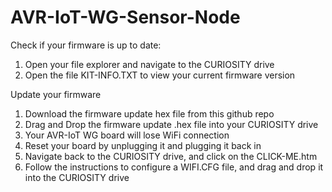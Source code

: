# AVR-IoT-WG-Sensor-Node
Check if your firmware is up to date:

1. Open your file explorer and navigate to the CURIOSITY drive
2. Open the file KIT-INFO.TXT to view your current firmware version 

Update your firmware
1. Download the firmware update hex file from this github repo
2. Drag and Drop the firmware update .hex file into your CURIOSITY drive
3. Your AVR-IoT WG board will lose WiFi connection
4. Reset your board by unplugging it and plugging it back in 
5. Navigate back to the CURIOSITY drive, and click on the CLICK-ME.htm
6. Follow the instructions to configure a WIFI.CFG file, and drag and drop it into the CURIOSITY drive
